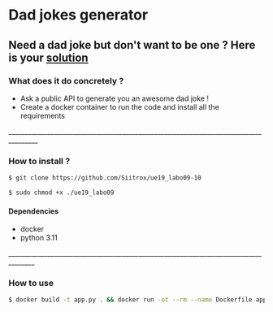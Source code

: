 <h1>Dad jokes generator</h1>
<h2>Need a dad joke but don't want to be one ? Here is your <u>solution</u></h2>

<h3>What does it do concretely ?</h3>
<ul>
    <li>Ask a public API to generate you an awesome dad joke !</li>
    <li>Create a docker container to run the code and install all the requirements</li>
</ul>
_______________________________________________________________________________________
<h3>How to install ?</h3>

```bash 
$ git clone https://github.com/Siitrox/ue19_labo09-10
```
```bash
$ sudo chmod +x ./ue19_labo09
```

<h4>Dependencies</h4>
<ul>
    <li>docker</li>
    <li>python 3.11</li>
</ul>
______________________________________________________________________________________
<h3>How to use</h3>

```bash
$ docker build -t app.py . && docker run -ot --rm --name Dockerfile app.py
```